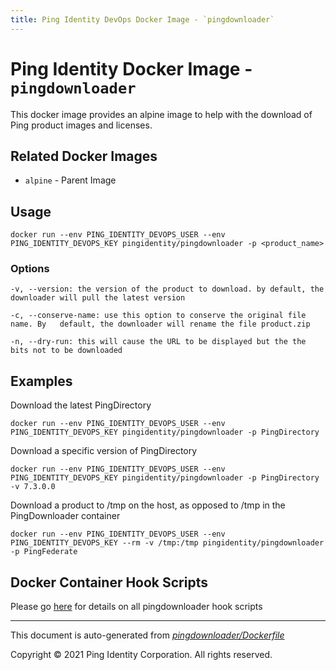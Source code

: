 ```yaml
---
title: Ping Identity DevOps Docker Image - `pingdownloader`
---
```


# Ping Identity Docker Image - `pingdownloader`

This docker image provides an alpine image to help with the download of
Ping product images and licenses.

## Related Docker Images
- `alpine` - Parent Image

## Usage
```shell
docker run --env PING_IDENTITY_DEVOPS_USER --env PING_IDENTITY_DEVOPS_KEY pingidentity/pingdownloader -p <product_name>
```
### Options
```shell
-v, --version: the version of the product to download. by default, the downloader will pull the latest version

-c, --conserve-name: use this option to conserve the original file name. By   default, the downloader will rename the file product.zip

-n, --dry-run: this will cause the URL to be displayed but the the bits not to be downloaded

```
## Examples
Download the latest PingDirectory
```
docker run --env PING_IDENTITY_DEVOPS_USER --env PING_IDENTITY_DEVOPS_KEY pingidentity/pingdownloader -p PingDirectory
```

Download a specific version of PingDirectory
```
docker run --env PING_IDENTITY_DEVOPS_USER --env PING_IDENTITY_DEVOPS_KEY pingidentity/pingdownloader -p PingDirectory -v 7.3.0.0
```

Download a product to /tmp on the host, as opposed to /tmp in the PingDownloader container
```
docker run --env PING_IDENTITY_DEVOPS_USER --env PING_IDENTITY_DEVOPS_KEY --rm -v /tmp:/tmp pingidentity/pingdownloader -p PingFederate
```

## Docker Container Hook Scripts

Please go [here](https://github.com/pingidentity/pingidentity-devops-getting-started/tree/master/docs/docker-images/pingdownloader/hooks/README.md) for details on all pingdownloader hook scripts

---
This document is auto-generated from _[pingdownloader/Dockerfile](https://github.com/pingidentity/pingidentity-docker-builds/blob/master/pingdownloader/Dockerfile)_

Copyright © 2021 Ping Identity Corporation. All rights reserved.
